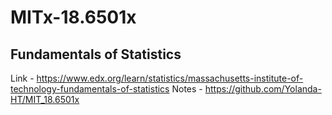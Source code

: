 # MITx-18.6501x

## Fundamentals of Statistics
Link - https://www.edx.org/learn/statistics/massachusetts-institute-of-technology-fundamentals-of-statistics
Notes - https://github.com/Yolanda-HT/MIT_18.6501x
